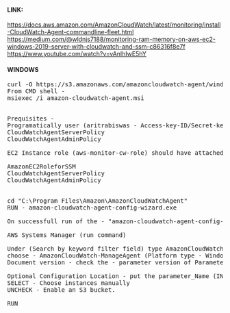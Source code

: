 #### LINK: 
https://docs.aws.amazon.com/AmazonCloudWatch/latest/monitoring/install-CloudWatch-Agent-commandline-fleet.html 
<br>https://medium.com/@wldnjs7188/monitoring-ram-memory-on-aws-ec2-windows-2019-server-with-cloudwatch-and-ssm-c86316f8e7f
<br>https://www.youtube.com/watch?v=vAnIhIwE5hY

#### WINDOWS
<pre>
curl -O https://s3.amazonaws.com/amazoncloudwatch-agent/windows/amd64/latest/amazon-cloudwatch-agent.msi
From CMD shell -
msiexec /i amazon-cloudwatch-agent.msi


Prequisites -
Programatically user (aritrabiswas - Access-key-ID/Secret-key) should have assigned 2 policies & configure to the system where we going enable monitor - 
CloudWatchAgentServerPolicy
CloudWatchAgentAdminPolicy

EC2 Instance role (aws-monitor-cw-role) should have attached below policies -

AmazonEC2RoleforSSM
CloudWatchAgentServerPolicy
CloudWatchAgentAdminPolicy


cd "C:\Program Files\Amazon\AmazonCloudWatchAgent"
RUN - amazon-cloudwatch-agent-config-wizard.exe

On successfull run of the - "amazon-cloudwatch-agent-config-wizard.exe" should be added config file to AWS Systems Manager (Parameter Store).

AWS Systems Manager (run command)

Under (Search by keyword filter field) type AmazonCloudWatch - ENTER
choose - AmazonCloudWatch-ManageAgent (Platform type - Windows, Linux, MacOS)
Document version - check the - parameter version of Parameter Store verriable.

Optional Configuration Location - put the parameter_Name (IN windows default - AmazonCloudWatch-windows)
SELECT - Choose instances manually
UNCHECK - Enable an S3 bucket.

RUN
</pre>

